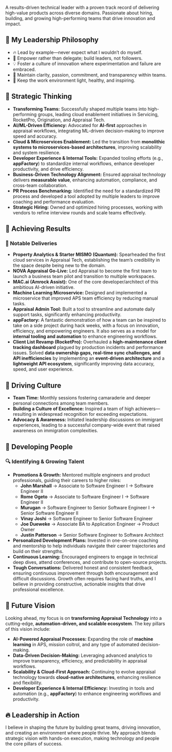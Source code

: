 A results-driven technical leader with a proven track record of delivering high-value products across diverse domains. Passionate about hiring, building, and growing high-performing teams that drive innovation and impact.  
## 🌟 My Leadership Philosophy  
- 🔥 Lead by example—never expect what I wouldn’t do myself.  
- 🚀 Empower rather than delegate; build leaders, not followers.  
- 💡 Foster a culture of innovation where experimentation and failure are embraced.  
- 🎯 Maintain clarity, passion, commitment, and transparency within teams.  
- 🌱 Keep the work environment light, healthy, and inspiring.  

## 🧠 Strategic Thinking  
- **Transforming Teams:** Successfully shaped multiple teams into high-performing groups, leading cloud enablement initiatives in Servicing, RocketPro, Origination, and Appraisal Tech.  
- **AI/ML-Driven Efficiency:** Advocated for **AI-first** approaches in appraisal workflows, integrating ML-driven decision-making to improve speed and accuracy.  
- **Cloud & Microservices Enablement:** Led the transition from **monolithic systems to microservices-based architectures**, improving scalability and system resilience.  
- **Developer Experience & Internal Tools:** Expanded tooling efforts (e.g., **appFactory**) to standardize internal workflows, enhance developer productivity, and drive efficiency.  
- **Business-Driven Technology Alignment:** Ensured appraisal technology delivers **measurable value**, enhancing automation, compliance, and cross-team collaboration.  
- **PR Process Benchmarking:** Identified the need for a standardized PR process and developed a tool adopted by multiple leaders to improve coaching and performance evaluation.  
- **Strategic Hiring:** Owned and optimized hiring processes, working with vendors to refine interview rounds and scale teams effectively.  

## 🚀 Achieving Results  
### 🎯 Notable Deliveries  
- **Property Analytics & Starter MISMO (Quantum):** Spearheaded the first cloud services in Appraisal Tech, establishing the team’s credibility in the space despite being new to the domain.  
- **NOVA Appraisal Go-Live:** Led Appraisal to become the first team to launch a business team pilot and transition to multiple workspaces.  
- **MAC.ai (Amrock Assist):** One of the core developer/architect of this ambitious AI-driven initiative.  
- **Machine Learning Microservice:** Designed and implemented a microservice that improved APS team efficiency by reducing manual tasks.  
- **Appraisal Admin Tool:** Built a tool to streamline and automate daily support tasks, significantly enhancing productivity.  
- **appFactory:** A fantastic demonstration of how a team can be inspired to take on a side project during hack weeks, with a focus on innovation, efficiency, and empowering engineers. It also serves as a model for **internal tooling and automation** to enhance engineering workflows.  
- **Client List Revamp (RocketPro):** Overhauled a **high-maintenance client tracking dashboard** plagued by production incidents and performance issues. Solved **data ownership gaps, real-time sync challenges, and API inefficiencies** by implementing an **event-driven architecture** and a **lightweight API ecosystem**, significantly improving data accuracy, speed, and user experience.  


## 🤝 Driving Culture  
- **Team Time:** Monthly sessions fostering camaraderie and deeper personal connections among team members.  
- **Building a Culture of Excellence:** Inspired a team of high achievers—resulting in widespread recognition for exceeding expectations.  
- **Advocacy & Awareness:** Initiated leadership discussions on immigrant experiences, leading to a successful company-wide event that raised awareness on immigration complexities.  

## 🌱 Developing People  
### 🔍 Identifying & Growing Talent  
- **Promotions & Growth:** Mentored multiple engineers and product professionals, guiding their careers to higher roles:  
  - **John Marshall** → Associate to Software Engineer I → Software Engineer II  
  - **Rome Ogeto** → Associate to Software Engineer I → Software Engineer II  
  - **Murugan** → Software Engineer to Senior Software Engineer I → Senior Software Engineer II  
  - **Vinay Joshi** → Software Engineer to Senior Software Engineer  
  - **Joe Dueweke** → Associate BA to Application Engineer → Product Owner  
  - **Justin Patterson** → Senior Software Engineer to Software Architect  
- **Personalized Development Plans:** Invested in one-on-one coaching and mentorship to help individuals navigate their career trajectories and build on their strengths.  
- **Continuous Learning:** Encouraged engineers to engage in technical deep dives, attend conferences, and contribute to open-source projects.  
- **Tough Conversations:** Delivered honest and consistent feedback, ensuring continuous improvement through both encouragement and difficult discussions. Growth often requires facing hard truths, and I believe in providing constructive, actionable insights that drive professional excellence.  

## 🚀 Future Vision  
Looking ahead, my focus is on **transforming Appraisal Technology** into a cutting-edge, **automation-driven, and scalable ecosystem**. The key pillars of this vision include:  
- **AI-Powered Appraisal Processes:** Expanding the role of **machine learning** in APS, mission coltrol, and any type of automated decision-making.   
- **Data-Driven Decision-Making:** Leveraging advanced analytics to improve transparency, efficiency, and predictability in appraisal workflows.  
- **Scalability & Cloud-First Approach:** Continuing to evolve appraisal technology towards **cloud-native architectures**, enhancing resilience and flexibility.  
- **Developer Experience & Internal Efficiency:** Investing in tools and automation (e.g., **appFactory**) to enhance engineering workflows and productivity.

## 🔥 Leadership in Action  
I believe in shaping the future by building great teams, driving innovation, and creating an environment where people thrive. My approach blends strategic vision with hands-on execution, making technology and people the core pillars of success.  
